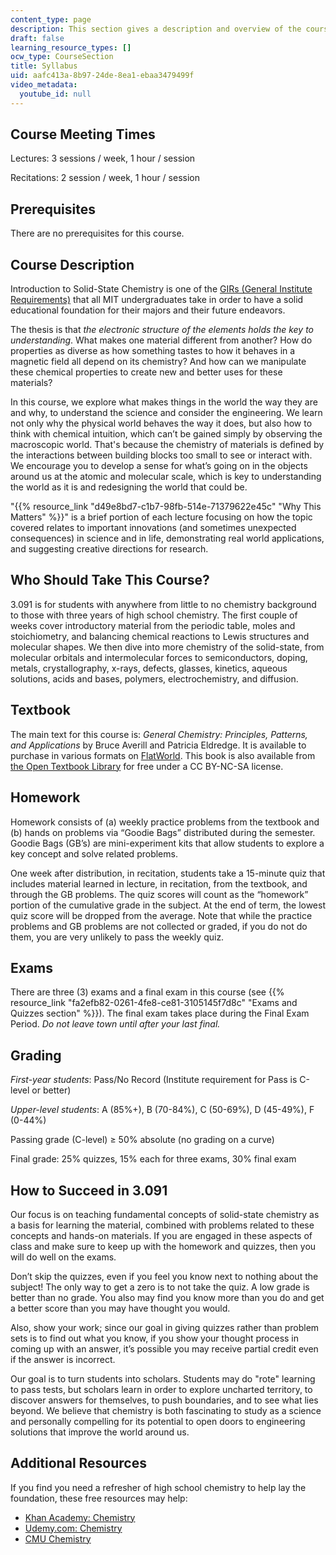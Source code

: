 ```yaml
---
content_type: page
description: This section gives a description and overview of the course requirements.
draft: false
learning_resource_types: []
ocw_type: CourseSection
title: Syllabus
uid: aafc413a-8b97-24de-8ea1-ebaa3479499f
video_metadata:
  youtube_id: null
---
```

## Course Meeting Times

Lectures: 3 sessions / week, 1 hour / session

Recitations: 2 session / week, 1 hour / session

## Prerequisites

There are no prerequisites for this course.

## Course Description

Introduction to Solid-State Chemistry is one of the [GIRs (General Institute Requirements)](https://firstyear.mit.edu/information-for-advisors/general-institute-requirements-girs/) that all MIT undergraduates take in order to have a solid educational foundation for their majors and their future endeavors.

The thesis is that *the electronic structure of the elements holds the key to understanding*. What makes one material different from another? How do properties as diverse as how something tastes to how it behaves in a magnetic field all depend on its chemistry? And how can we manipulate these chemical properties to create new and better uses for these materials?

In this course, we explore what makes things in the world the way they are and why, to understand the science and consider the engineering. We learn not only why the physical world behaves the way it does, but also how to think with chemical intuition, which can’t be gained simply by observing the macroscopic world. That's because the chemistry of materials is defined by the interactions between building blocks too small to see or interact with. We encourage you to develop a sense for what’s going on in the objects around us at the atomic and molecular scale, which is key to understanding the world as it is and redesigning the world that could be.

"{{% resource_link "d49e8bd7-c1b7-98fb-514e-71379622e45c" "Why This Matters" %}}" is a brief portion of each lecture focusing on how the topic covered relates to important innovations (and sometimes unexpected consequences) in science and in life, demonstrating real world applications, and suggesting creative directions for research.

## Who Should Take This Course?

3.091 is for students with anywhere from little to no chemistry background to those with three years of high school chemistry. The first couple of weeks cover introductory material from the periodic table, moles and stoichiometry, and balancing chemical reactions to Lewis structures and molecular shapes. We then dive into more chemistry of the solid-state, from molecular orbitals and intermolecular forces to semiconductors, doping, metals, crystallography, x-rays, defects, glasses, kinetics, aqueous solutions, acids and bases, polymers, electrochemistry, and diffusion.

## Textbook

The main text for this course is: *General Chemistry: Principles, Patterns, and Applications* by Bruce Averill and Patricia Eldredge. It is available to purchase in various formats on [FlatWorld](https://students.flatworldknowledge.com/course/2586417). This book is also available from [the Open Textbook Library](https://open.umn.edu/opentextbooks/textbooks/general-chemistry-principles-patterns-and-applications) for free under a CC BY-NC-SA license.

## Homework

Homework consists of (a) weekly practice problems from the textbook and (b) hands on problems via “Goodie Bags” distributed during the semester. Goodie Bags (GB’s) are mini-experiment kits that allow students to explore a key concept and solve related problems.

One week after distribution, in recitation, students take a 15-minute quiz that includes material learned in lecture, in recitation, from the textbook, and through the GB problems. The quiz scores will count as the “homework” portion of the cumulative grade in the subject. At the end of term, the lowest quiz score will be dropped from the average. Note that while the practice problems and GB problems are not collected or graded, if you do not do them, you are very unlikely to pass the weekly quiz.

## Exams

There are three (3) exams and a final exam in this course (see {{% resource_link "fa2efb82-0261-4fe8-ce81-3105145f7d8c" "Exams and Quizzes section" %}}). The final exam takes place during the Final Exam Period. *Do not leave town until after your last final.*

## Grading

*First-year students*: Pass/No Record (Institute requirement for Pass is C-level or better)

*Upper-level students*: A (85%+), B (70-84%), C (50-69%), D (45-49%), F (0-44%)

Passing grade (C-level) ≥ 50% absolute (no grading on a curve)

Final grade: 25% quizzes, 15% each for three exams, 30% final exam

## How to Succeed in 3.091

Our focus is on teaching fundamental concepts of solid-state chemistry as a basis for learning the material, combined with problems related to these concepts and hands-on materials. If you are engaged in these aspects of class and make sure to keep up with the homework and quizzes, then you will do well on the exams.

Don’t skip the quizzes, even if you feel you know next to nothing about the subject! The only way to get a zero is to not take the quiz. A low grade is better than no grade. You also may find you know more than you do and get a better score than you may have thought you would.

Also, show your work; since our goal in giving quizzes rather than problem sets is to find out what you know, if you show your thought process in coming up with an answer, it’s possible you may receive partial credit even if the answer is incorrect.

Our goal is to turn students into scholars. Students may do "rote" learning to pass tests, but scholars learn in order to explore uncharted territory, to discover answers for themselves, to push boundaries, and to see what lies beyond. We believe that chemistry is both fascinating to study as a science and personally compelling for its potential to open doors to engineering solutions that improve the world around us.

## Additional Resources

If you find you need a refresher of high school chemistry to help lay the foundation, these free resources may help:

- [Khan Academy: Chemistry](https://www.khanacademy.org/science/chemistry)
- [Udemy.com: Chemistry](https://www.udemy.com/chemistry-1a-002-spring-2010/)
- [CMU Chemistry](https://web.archive.org/web/20160601000000/http://oli.cmu.edu/courses/free-open/chemistry)